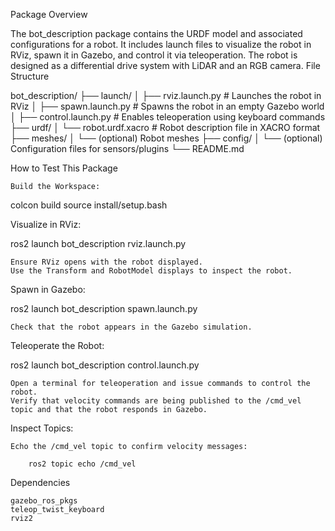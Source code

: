 Package Overview

The bot_description package contains the URDF model and associated configurations for a robot. It includes launch files to visualize the robot in RViz, spawn it in Gazebo, and control it via teleoperation. The robot is designed as a differential drive system with LiDAR and an RGB camera.
File Structure

bot_description/
├── launch/
│   ├── rviz.launch.py        # Launches the robot in RViz
│   ├── spawn.launch.py       # Spawns the robot in an empty Gazebo world
│   ├── control.launch.py     # Enables teleoperation using keyboard commands
├── urdf/
│   └── robot.urdf.xacro      # Robot description file in XACRO format
├── meshes/
│   └── (optional) Robot meshes
├── config/
│   └── (optional) Configuration files for sensors/plugins
└── README.md

How to Test This Package

    Build the Workspace:

colcon build
source install/setup.bash

Visualize in RViz:

ros2 launch bot_description rviz.launch.py

    Ensure RViz opens with the robot displayed.
    Use the Transform and RobotModel displays to inspect the robot.

Spawn in Gazebo:

ros2 launch bot_description spawn.launch.py

    Check that the robot appears in the Gazebo simulation.

Teleoperate the Robot:

ros2 launch bot_description control.launch.py

    Open a terminal for teleoperation and issue commands to control the robot.
    Verify that velocity commands are being published to the /cmd_vel topic and that the robot responds in Gazebo.

Inspect Topics:

    Echo the /cmd_vel topic to confirm velocity messages:

        ros2 topic echo /cmd_vel

Dependencies

    gazebo_ros_pkgs
    teleop_twist_keyboard
    rviz2